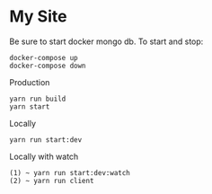# My Site  

Be sure to start docker mongo db. To start and stop:
```
docker-compose up
docker-compose down
```

Production
```
yarn run build
yarn start
```

Locally
```
yarn run start:dev
```

Locally with watch
```
(1) ~ yarn run start:dev:watch
(2) ~ yarn run client
```
